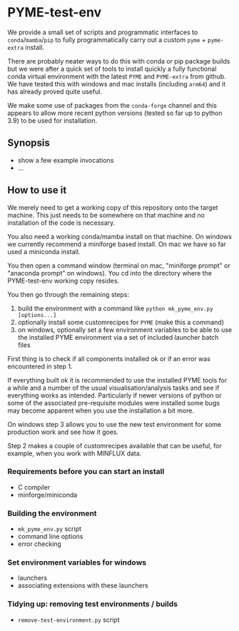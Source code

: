 # PYME-test-env

We provide a small set of scripts and programmatic interfaces to `conda`/`mamba`/`pip` to fully programmatically carry out a custom `pyme` + `pyme-extra` install.

There are probably neater ways to do this with conda or pip package builds but we were after a quick set of tools to install quickly a fully functional conda virtual environment with the latest `PYME` and `PYME-extra` from github. We have tested this with windows and mac installs (including `arm64`) and it has already proved quite useful.

We make some use of packages from the `conda-forge` channel and this appears to allow more recent python versions (tested so far up to python 3.9) to be used for installation. 

## Synopsis

   - show a few example invocations
   - ...

## How to use it

We merely need to get a working copy of this repository onto the target machine. This just needs to be somewhere on that machine and no installation of the code is necessary.

You also need a working conda/mamba install on that machine. On windows we currently recommend a miniforge based install. On mac we have so far used a miniconda install.

You then open a command window (terminal on mac, "miniforge prompt" or "anaconda prompt" on windows). You cd into the directory where the PYME-test-env working copy resides.

You then go through the remaining steps:

1. build the environment with a command like `python mk_pyme_env.py [options...]`
2. optionally install some customrecipes for `PYME` (make this a command)
3. on windows, optionally set a few environment variables to be able to use the installed PYME environment via a set of included launcher batch files

First thing is to check if all components installed ok or if an error was encountered in step 1.

If everything built ok it is recommended to use the installed PYME tools for a while and a number of the usual visualisation/analysis tasks and see if everything works as intended. Particularly if newer versions of python or some of the associated pre-requisite modules were installed some bugs may become apparent when you use the installation a bit more.

On windows step 3 allows you to use the new test environment for some production work and see how it goes.

Step 2 makes a couple of customrecipes available that can be useful, for example, when you work with MINFLUX data.

### Requirements before you can start an install

   - C compiler
   - minforge/miniconda

### Building the environment

   - `mk_pyme_env.py` script
   - command line options
   - error checking

### Set environment variables for windows

   - launchers
   - associating extensions with these launchers

### Tidying up: removing test environments / builds

   - `remove-test-environment.py` script